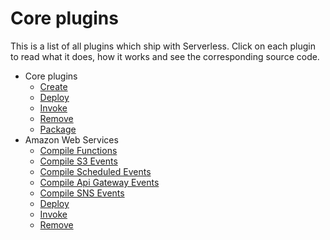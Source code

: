 # Core plugins

This is a list of all plugins which ship with Serverless. Click on each plugin to read what it does, how it works and
see the corresponding source code.

- Core plugins
  - [Create](/lib/plugins/create)
  - [Deploy](/lib/plugins/deploy)
  - [Invoke](/lib/plugins/invoke)
  - [Remove](/lib/plugins/remove)
  - [Package](/lib/plugins/package)
- Amazon Web Services
  - [Compile Functions](/lib/plugins/aws/deploy/compile/functions)
  - [Compile S3 Events](/lib/plugins/aws/deploy/compile/events/s3)
  - [Compile Scheduled Events](/lib/plugins/aws/deploy/compile/events/schedule)
  - [Compile Api Gateway Events](/lib/plugins/aws/deploy/compile/events/apiGateway)
  - [Compile SNS Events](lib/plugins/aws/deploy/compile/events/sns)
  - [Deploy](/lib/plugins/aws/deploy)
  - [Invoke](/lib/plugins/aws/invoke)
  - [Remove](/lib/plugins/aws/remove)
